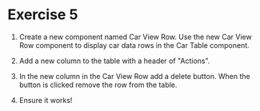 # Exercise 5

1. Create a new component named Car View Row. Use the new Car View Row component to display car data rows in the Car Table component.

2. Add a new column to the table with a header of "Actions".

3. In the new column in the Car View Row add a delete button. When the button is clicked remove the row from the table.

4. Ensure it works!